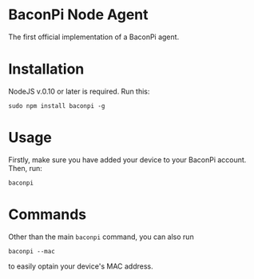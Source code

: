 BaconPi Node Agent
===================

The first official implementation of a BaconPi agent.

Installation
===============

NodeJS v.0.10 or later is required. Run this:

```
sudo npm install baconpi -g
```

Usage
================

Firstly, make sure you have added your device to your BaconPi account. Then, run:

```
baconpi
```


Commands
========

Other than the main `baconpi` command, you can also run

```
baconpi --mac
```

to easily optain your device's MAC address.